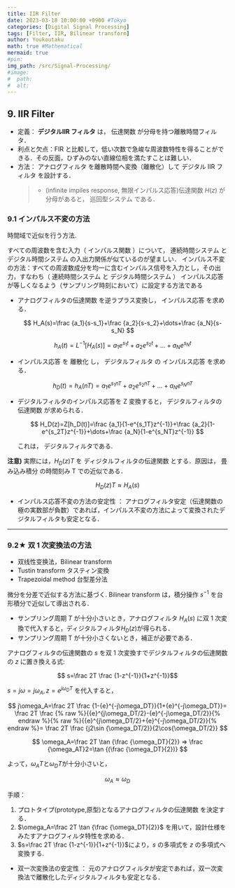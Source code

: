 ```yaml
---
title: IIR Filter
date: 2023-03-18 10:00:00 +0900 #Tokyo
categories: [Digital Signal Processing]
tags: [Filter, IIR, Bilinear transform]
author: Youkoutaku
math: true #Mathematical
mermaid: true
#pin:
img_path: /src/Signal-Processing/
#image:
#  path:
#  alt:
---
```


## 9. IIR Filter

- 定義： **デジタルIIR フィルタ** は， 伝達関数 が分母を持つ離散時間フィルタ．
- 利点と欠点：FIR と比較して，低い次数で急峻な周波数特性を得ることができる．その反面，ひずみのない直線位相を満たすことは難しい．
- 方法： アナログフィルタ を離散時間へ変換（離散化）して デジタル IIR フィルタ を設計する．
  > - (infinite impiles response, 無限インパルス応答)伝達関数 $H(z)$ が分母があると， 巡回型システム である．

### 9.1 インパルス不変の方法

時間域で近似を行う方法.

すべての周波数を含む入力（ インパルス関数 ）について， 連続時間システム と デジタル時間システム の入出力関係が似ているのが望ましい．
インパルス不変の方法：すべての周波数成分を均一に含むインパルス信号を入力とし，その出力，すなわち（ 連続時間システム と デジタル時間システム ） インパルス応答 が等しくなるよう（サンプリング時刻において）に設定する方法である

- アナログフィルタの伝達関数 を逆ラプラス変換し， インパルス応答 を求める．
   
   $$
   H_A(s)=\frac {a_1}{s-s_1}+\frac {a_2}{s-s_2}+\dots+\frac {a_N}{s-s_N}
   $$
   
   $$
   h_A(t)=L^{-1}[H_A(s)]={a_1}e^{s_1t}+{a_2}e^{s_2t}+\dots+{a_N}e^{s_Nt}
   $$

- インパルス応答 を 離散化 し， デジタルフィルタ の インパルス応答 を求める．
   
   $$
   h_D(t)=h_A(nT)={a_1}e^{s_1nT}+{a_2}e^{s_2nT}+\dots+{a_N}e^{s_NnT}
   $$

- デジタルフィルタのインパルス応答を Z 変換すると， デジタルフィルタの伝達関数 が求められる．
   
   $$
   H_D(z)=Z[h_D(t)]=\frac {a_1}{1-e^{s_1T}z^{-1}}+\frac {a_2}{1-e^{s_2T}z^{-1}}+\dots+\frac {a_N}{1-e^{s_NT}z^{-1}}
   $$
   
   これは， デジタルフィルタである.

**注意)** 実際には，$H_D(z)T$ を ディジタルフィルタの伝達関数 とする．原因は， 畳み込み積分 の時間刻み T での近似である．

$$
H_D(z)T\approx H_A(s)
$$

- インパルス応答不変の方法の安定性 ：
  アナログフィルタ安定（伝達関数の極の実数部が負数）であれば，インパルス不変の方法によって変換されたデジタルフィルタも安定となる．

---

### 9.2★ 双 1 次変換法の方法

- 双线性变换法，Bilinear transform
- Tustin transform タスティン変換
- Trapezoidal method 台型差分法

微分を分差で近似する方法に基づく.
Bilinear transform は，積分操作 $s^{-1}$ を台形積分で近似して導出される．

- サンプリング周期 $T$ が十分小さいとき，アナログフィルタ $H_A(s)$ に双 1 次変換で代入すると，ディジタルフィルタ$H_D(z)$が得られる．
- サンプリング周期 T が十分小さくないとき，補正が必要である．

アナログフィルタの伝達関数の $s$ を双 1 次変換すでデジタルフィルタの伝達関数の $z$ に置き換える式:

$$
s=\frac 2T \frac {1-z^{-1}}{1+z^{-1}}$$

$s=j\omega=j\omega_A, z=e^{j\omega_DT}$ を代入すると，

$$
j\omega_A=\frac 2T \frac {1-{e}^{-j\omega_DT}}{1+{e}^{-j\omega_DT}}=
 \frac 2T \frac {% raw %}{{e}^{j\omega_DT/2}-{e}^{-j\omega_DT/2}}{% endraw %}{% raw %}{{e}^{j\omega_DT/2}+{e}^{-j\omega_DT/2}}{% endraw %}=
 \frac 2T  \frac {j2\sin {\omega_DT/2}}{2\cos{\omega_DT/2}}
$$

$$
\omega_A=\frac 2T \tan {\frac {\omega_DT}{2}}
⇒ \frac {\omega_AT}2=\tan {(\frac {\omega_DT}{2})}
$$

よって，$\omega_AT$と$\omega_DT$が十分小さいと，

$$
\omega_A \approx \omega_D$$

手順：

1. プロトタイプ(prototype,原型)となるアナログフィルタの伝達関数 を決定する．
2. $\omega_A=\frac 2T \tan {\frac {\omega_DT}{2}}$ を用いて，設計仕様をみたすアナログフィルタ特性を求める．
3. $s=\frac 2T \frac {1-z^{-1}}{1+z^{-1}}$により，$s$ の多項式を $z$ の多項式へ変換する.

- 双一次変換法の安定性 ：
  元のアナログフィルタが安定であれば，双一次変換法で離散化したディジタルフィルタも安定となる．
